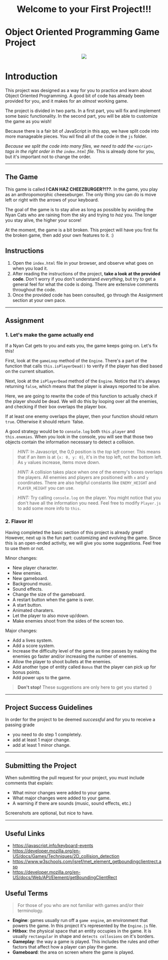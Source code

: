 
<h1 align="center">Welcome to your First Project!!!</h1>

# Object Oriented Programming Game Project

<p align="center"><img src="./images/screenshot.png"></p>

# Introduction

This project was designed as a way for you to practice and learn about Object Oriented Programming. A good bit of code has already been provided for you, and it makes for an _almost_ working game.

The project is divided in two parts. In a first part, you will fix and implement some basic functionality. In the second part, you will be able to customize the game as you wish!

Because there is a fair bit of JavaScript in this app, we have split code into more manageable pieces. You wil find all of the code in the `js` folder.

_Because we split the code into many files, we need to add the `<script>` tags in the right order in the `index.html` file._ This is already done for you, but it's important not to change the order.

---

## **The Game**

This game is called **I CAN HAZ CHEEZBURGER?!??**. In the game, you play as an anthropomorphic cheeseburger. The only thing you can do is move left or right with the arrows of your keyboard.

The goal of the game is to stay alive as long as possible by avoiding the Nyan Cats who are raining from the sky and trying to _haz_ you. The longer you stay alive, the higher your score!

At the moment, the game is a bit broken. This project will have you first fix the broken game, then add your own features to it. :)

## **Instructions**

1. Open the `index.html` file in your browser, and observe what goes on when you load it.
2. After reading the instructions of the project, **take a look at the provided code**. Don't worry if you don't understand _everything_, but try to get a general feel for what the code is doing. There are extensive comments throughout the code.
3. Once the provided code has been consulted, go through the Assignment section at your own pace.

---

## **Assignment**

### 1. Let's make the game actually end

If a Nyan Cat gets to you and eats you, the game keeps going on. Let's fix this!

First, look at the `gameLoop` method of the `Engine`. There's a part of the function that calls `this.isPlayerDead()` to verify if the player has died based on the current situation.

Next, look at the `isPlayerDead` method of the `Engine`. Notice that it's always returning `false`, which means that the player is always reported to be alive.

Here, we are going to rewrite the code of this function to actually check if the player should be dead. We will do this by looping over all the enemies, and checking if their box overlaps the player box.

If at least one enemy overlaps the player, then your function should return `true`. Otherwise it should return `false.

A good strategy would be to `console.log` both `this.player` and `this.enemies`. When you look in the console, you will see that those two objects contain the information necessary to detect a collision.

> _HINT:_ In Javascript, the 0,0 position is the _top left_ corner. This means that if an item is at `{x: 0, y: 0}`, it's in the top left, not the bottom left. As `y` values increase, items move down.

> _HINT:_ A collision takes place when one of the enemy's boxes overlaps the players. All enemies and players are positioned with `x` and `y` coordinates. There are also helpful constants like `ENEMY_HEIGHT` and `PLAYER_HEIGHT` you can use.

> _HINT:_ Try calling `console.log` on the player. You might notice that you don't have all the information you need. Feel free to modify `Player.js` to add some more info to `this`.

### 2. Flavor it!

Having completed the basic section of this project is already great! However, next up is the fun part: customizing and evolving the game. Since this is an open-ended activity, we will give you some suggestions. Feel free to use them or not.

Minor changes:
- New player character.
- New enemies.
- New gameboard.
- Background music.
- Sound effects. 
- Change the size of the gameboard.
- A restart button when the game is over.
- A start button.
- Animated charaters.
- Let the player to also move up/down.
- Make enemies shoot from the sides of the screen too.

Major changes:
- Add a lives system.
- Add a score system.
- Increase the difficulty level of the game as time passes by making the enemies go faster and/or increasing the number of enemies.
- Allow the player to shoot bullets at the enemies.
- Add another type of entity called `Bonus` that the player can pick up for bonus points.
- Add power ups to the game.

> **Don't stop!** These suggestions are only here to get you started :)

---

## Project Success Guidelines

In order for the project to be deemed _successful_ and for you to receive a passing grade

- you need to do step 1 completely.
- add at least 1 major change.
- add at least 1 minor change.

---

## Submitting the Project

When submitting the pull request for your project, you must include comments that explain:
- What minor changes were added to your game.
- What major changes were added to your game.
- A warning if there are sounds (music, sound effects, etc.)

Screenshots are optional, but nice to have.

---

## Useful Links

- https://javascript.info/keyboard-events
- https://developer.mozilla.org/en-US/docs/Games/Techniques/2D_collision_detection
- https://www.w3schools.com/jsref/met_element_getboundingclientrect.asp
- https://developer.mozilla.org/en-US/docs/Web/API/Element/getBoundingClientRect

## Useful Terms

> For those of you who are not familiar with games and/or their terminology.
- **Engine**: games usually run off a `game engine`, an environment that powers the game. In this project it's represented by the `Engine.js` file.
- **Hitbox**: the physical space that an entity occupies in the game. It is usually `rectangular` in shape and `detects collosions` on it's borders.
- **Gameplay**: the way a game is played. This includes the rules and other factors that affect how a player can play the game.
- **Gameboard**: the area on screen where the game is played.
